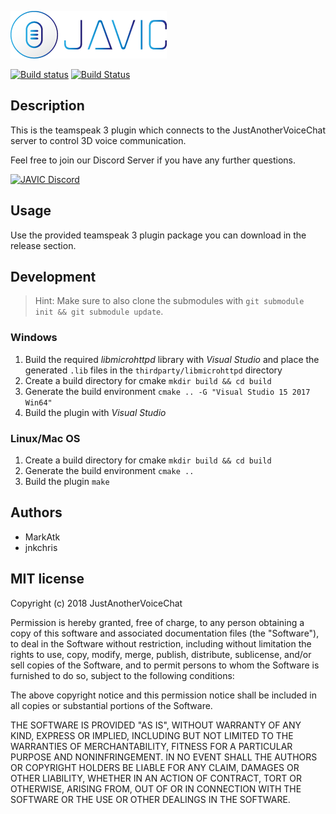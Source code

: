 ![JAVIC logo](docs/images/JAVIC_Wide_250px.png)

[![Build status](https://ci.appveyor.com/api/projects/status/gkt5ejc524w3ckja/branch/master?svg=true)](https://ci.appveyor.com/project/romanzipp/justanothervoicechat/branch/master)
[![Build Status](https://travis-ci.org/AlternateLife/JustAnotherVoiceChat.svg?branch=master)](https://travis-ci.org/AlternateLife/JustAnotherVoiceChat)

## Description

This is the teamspeak 3 plugin which connects to the JustAnotherVoiceChat server to control 3D voice communication.

Feel free to join our Discord Server if you have any further questions.

[![JAVIC Discord](https://discordapp.com/api/guilds/401509555684769802/embed.png?style=banner2)](https://discord.gg/uAVhvBT)

## Usage

Use the provided teamspeak 3 plugin package you can download in the release section.

## Development

>Hint: Make sure to also clone the submodules with `git submodule init && git submodule update`.

### Windows

1. Build the required *libmicrohttpd* library with *Visual Studio* and place the generated `.lib` files in the `thirdparty/libmicrohttpd` directory
2. Create a build directory for cmake `mkdir build && cd build`
3. Generate the build environment `cmake .. -G "Visual Studio 15 2017 Win64"`
4. Build the plugin with *Visual Studio*

### Linux/Mac OS

1. Create a build directory for cmake `mkdir build && cd build`
2. Generate the build environment `cmake ..`
3. Build the plugin `make`

## Authors

* MarkAtk
* jnkchris

## MIT license

Copyright (c) 2018 JustAnotherVoiceChat

Permission is hereby granted, free of charge, to any person obtaining a copy
of this software and associated documentation files (the "Software"), to deal
in the Software without restriction, including without limitation the rights
to use, copy, modify, merge, publish, distribute, sublicense, and/or sell
copies of the Software, and to permit persons to whom the Software is
furnished to do so, subject to the following conditions:

The above copyright notice and this permission notice shall be included in all
copies or substantial portions of the Software.

THE SOFTWARE IS PROVIDED "AS IS", WITHOUT WARRANTY OF ANY KIND, EXPRESS OR
IMPLIED, INCLUDING BUT NOT LIMITED TO THE WARRANTIES OF MERCHANTABILITY,
FITNESS FOR A PARTICULAR PURPOSE AND NONINFRINGEMENT. IN NO EVENT SHALL THE
AUTHORS OR COPYRIGHT HOLDERS BE LIABLE FOR ANY CLAIM, DAMAGES OR OTHER
LIABILITY, WHETHER IN AN ACTION OF CONTRACT, TORT OR OTHERWISE, ARISING FROM,
OUT OF OR IN CONNECTION WITH THE SOFTWARE OR THE USE OR OTHER DEALINGS IN THE
SOFTWARE.
